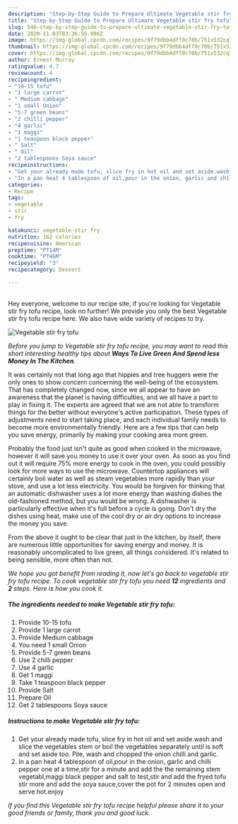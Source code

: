 ```yaml
---
description: "Step-by-Step Guide to Prepare Ultimate Vegetable stir fry tofu"
title: "Step-by-Step Guide to Prepare Ultimate Vegetable stir fry tofu"
slug: 546-step-by-step-guide-to-prepare-ultimate-vegetable-stir-fry-tofu
date: 2020-11-03T03:36:59.996Z
image: https://img-global.cpcdn.com/recipes/9f79dbb4dff0c70b/751x532cq70/vegetable-stir-fry-tofu-recipe-main-photo.jpg
thumbnail: https://img-global.cpcdn.com/recipes/9f79dbb4dff0c70b/751x532cq70/vegetable-stir-fry-tofu-recipe-main-photo.jpg
cover: https://img-global.cpcdn.com/recipes/9f79dbb4dff0c70b/751x532cq70/vegetable-stir-fry-tofu-recipe-main-photo.jpg
author: Ernest Murray
ratingvalue: 4.7
reviewcount: 4
recipeingredient:
- "10-15 tofu"
- "1 large carrot"
- " Medium cabbage"
- "1 small Onion"
- "5-7 green beans"
- "2 chilli pepper"
- "4 garlic"
- "1 maggi"
- "1 teaspoon black pepper"
- " Salt"
- " Oil"
- "2 tablespoons Soya sauce"
recipeinstructions:
- "Get your already made tofu, slice fry in hot oil and set aside.wash and slice the vegetables stem or boil the vegetables separately until is soft and set aside too. Pile, wash and chopped the onion chilli and garlic."
- "In a pan heat 4 tablespoon of oil,pour in the onion, garlic and chilli pepper one at a time,stir for a minute and add the the remaining stem vegetabl,maggi black pepper and salt to test,stir and add the fryed tofu stir more and add the soya sauce,cover the pot for 2 minutes open and serve hot.enjoy"
categories:
- Recipe
tags:
- vegetable
- stir
- fry

katakunci: vegetable stir fry 
nutrition: 162 calories
recipecuisine: American
preptime: "PT14M"
cooktime: "PT46M"
recipeyield: "3"
recipecategory: Dessert

---
```

<br>
Hey everyone, welcome to our recipe site, if you're looking for Vegetable stir fry tofu recipe, look no further! We provide you only the best Vegetable stir fry tofu recipe here. We also have wide variety of recipes to try.
<br>


![Vegetable stir fry tofu](https://img-global.cpcdn.com/recipes/9f79dbb4dff0c70b/751x532cq70/vegetable-stir-fry-tofu-recipe-main-photo.jpg)

<i>Before you jump to Vegetable stir fry tofu recipe, you may want to read this short interesting healthy tips about 
<strong>Ways To Live Green And Spend less Money In The Kitchen</strong>.</i>
</br>

It was certainly not that long ago that hippies and tree huggers were the only ones to show concern concerning the well-being of the ecosystem. That has completely changed now, since we all appear to have an awareness that the planet is having difficulties, and we all have a part to play in fixing it. The experts are agreed that we are not able to transform things for the better without everyone's active participation. These types of adjustments need to start taking place, and each individual family needs to become more environmentally friendly. Here are a few tips that can help you save energy, primarily by making your cooking area more green.

Probably the food just isn't quite as good when cooked in the microwave, however it will save you money to use it over your oven. As soon as you find out it will require 75% more energy to cook in the oven, you could possibly look for more ways to use the microwave. Countertop appliances will certainly boil water as well as steam vegetables more rapidly than your stove, and use a lot less electricity. You would be forgiven for thinking that an automatic dishwasher uses a lot more energy than washing dishes the old-fashioned method, but you would be wrong. A dishwasher is particularly effective when it's full before a cycle is going. Don't dry the dishes using heat, make use of the cool dry or air dry options to increase the money you save.

From the above it ought to be clear that just in the kitchen, by itself, there are numerous little opportunities for saving energy and money. It is reasonably uncomplicated to live green, all things considered. It's related to being sensible, more often than not.


<i>We hope you got benefit from reading it, now let's go back to vegetable stir fry tofu recipe. To cook vegetable stir fry tofu you need <strong>12</strong> ingredients and <strong>2</strong> steps. Here is how you cook it.
</i>

##### The ingredients needed to make Vegetable stir fry tofu:

1. Provide 10-15 tofu
1. Provide 1 large carrot
1. Provide  Medium cabbage
1. You need 1 small Onion
1. Provide 5-7 green beans
1. Use 2 chilli pepper
1. Use 4 garlic
1. Get 1 maggi
1. Take 1 teaspoon black pepper
1. Provide  Salt
1. Prepare  Oil
1. Get 2 tablespoons Soya sauce


##### Instructions to make Vegetable stir fry tofu:

1. Get your already made tofu, slice fry in hot oil and set aside.wash and slice the vegetables stem or boil the vegetables separately until is soft and set aside too. Pile, wash and chopped the onion chilli and garlic.
1. In a pan heat 4 tablespoon of oil,pour in the onion, garlic and chilli pepper one at a time,stir for a minute and add the the remaining stem vegetabl,maggi black pepper and salt to test,stir and add the fryed tofu stir more and add the soya sauce,cover the pot for 2 minutes open and serve hot.enjoy


<i>If you find this Vegetable stir fry tofu recipe helpful please share it to your good friends or family, thank you and good luck.</i>
